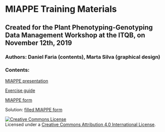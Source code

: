 # MIAPPE Training Materials

## Created for the Plant Phenotyping-Genotyping Data Management Workshop at the ITQB, on November 12th, 2019

### Authors: Daniel Faria (contents), Marta Silva (graphical design)

### Contents:

[MIAPPE presentation](https://github.com/BioData-PT/MIAPPE_Training/blob/master/MIAPPE_1.1_presentation.pdf)

[Exercise guide](https://github.com/BioData-PT/MIAPPE_Training/blob/master/MIAPPE%20Practical%20Exercise.pdf)

[MIAPPE form](https://github.com/BioData-PT/MIAPPE_Training/blob/master/MIAPPE.pdf)

Solution: [filled MIAPPE form](https://github.com/BioData-PT/MIAPPE_Training/blob/master/MIAPPE%20Filled.pdf)

<a rel="license" href="http://creativecommons.org/licenses/by/4.0/"><img alt="Creative Commons License" style="border-width:0" src="https://i.creativecommons.org/l/by/4.0/88x31.png" /></a><br/>Licensed under a <a rel="license" href="http://creativecommons.org/licenses/by/4.0/">Creative Commons Attribution 4.0 International License</a>.
